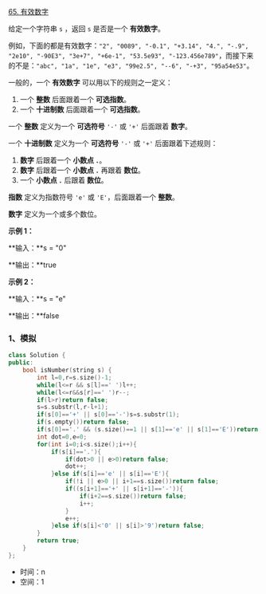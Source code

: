[65. 有效数字](https://leetcode.cn/problems/valid-number/)

给定一个字符串 `s` ，返回 `s` 是否是一个 **有效数字**。

例如，下面的都是有效数字：`"2", "0089", "-0.1", "+3.14", "4.", "-.9", "2e10", "-90E3", "3e+7", "+6e-1", "53.5e93", "-123.456e789"`，而接下来的不是：`"abc", "1a", "1e", "e3", "99e2.5", "--6", "-+3", "95a54e53"`。

一般的，一个 **有效数字** 可以用以下的规则之一定义：

1. 一个 **整数** 后面跟着一个 **可选指数**。
2. 一个 **十进制数** 后面跟着一个 **可选指数**。

一个 **整数** 定义为一个 **可选符号** `'-'` 或 `'+'` 后面跟着 **数字**。

一个 **十进制数** 定义为一个 **可选符号** `'-'` 或 `'+'` 后面跟着下述规则：

1. **数字** 后跟着一个 **小数点 `.`**。
2. **数字** 后跟着一个 **小数点 `.`** 再跟着 **数位**。
3. 一个 **小数点 `.`** 后跟着 **数位**。

**指数** 定义为指数符号 `'e'` 或 `'E'`，后面跟着一个 **整数**。

**数字** 定义为一个或多个数位。

 

**示例 1：**

**输入：**s = "0"

**输出：**true

**示例 2：**

**输入：**s = "e"

**输出：**false



### 1、模拟

```cpp
class Solution {
public:
    bool isNumber(string s) {
        int l=0,r=s.size()-1;
        while(l<=r && s[l]==' ')l++;
        while(l<=r&&s[r]==' ')r--;
        if(l>r)return false;
        s=s.substr(l,r-l+1);
        if(s[0]=='+' || s[0]=='-')s=s.substr(1);
        if(s.empty())return false;
        if(s[0]=='.' && (s.size()==1 || s[1]=='e' || s[1]=='E'))return false;
        int dot=0,e=0;
        for(int i=0;i<s.size();i++){
            if(s[i]=='.'){
                if(dot>0 || e>0)return false;
                dot++;
            }else if(s[i]=='e' || s[i]=='E'){
                if(!i || e>0 || i+1==s.size())return false; 
                if((s[i+1]=='+' || s[i+1]=='-')){
                    if(i+2==s.size())return false;
                    i++;
                }
                e++;
            }else if(s[i]<'0' || s[i]>'9')return false;
        }
        return true;
    }
};
```



- 时间：n
- 空间：1



